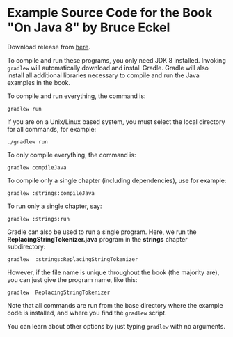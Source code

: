 # Example Source Code for the Book "On Java 8" by Bruce Eckel

Download release from [here](https://github.com/BruceEckel/OnJava8-Examples/releases/tag/v1.0).

To compile and run these programs, you only need JDK 8 installed.
Invoking `gradlew` will automatically download and install Gradle.
Gradle will also install all additional libraries necessary to compile
and run the Java examples in the book.

To compile and run everything, the command is:

`gradlew run`

If you are on a Unix/Linux based system, you must select the local directory for all commands, for example:

`./gradlew run`

To only compile everything, the command is:

`gradlew compileJava`

To compile only a single chapter (including dependencies), use for example:

`gradlew :strings:compileJava`

To run only a single chapter, say:

`gradlew :strings:run`

Gradle can also be used to run a single program. Here, we run the **ReplacingStringTokenizer.java**
program in the **strings** chapter subdirectory:

`gradlew  :strings:ReplacingStringTokenizer`

However, if the file name is unique throughout the book (the majority are), you can just give the
program name, like this:

`gradlew  ReplacingStringTokenizer`

Note that all commands are run from the base directory where the example code is installed, and where you find the
`gradlew` script.

You can learn about other options by just typing `gradlew` with no arguments.
